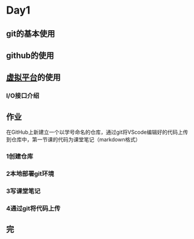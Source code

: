# Day1

## git的基本使用
## github的使用
## [虚拟平台](https://www.tinkercad.com/)的使用

### I/O接口介绍



## 作业
在GitHub上新建立一个以学号命名的仓库，通过git将VScode编辑好的代码上传到仓库中，第一节课的代码为课堂笔记（markdown格式）

### 1创建仓库
### 2本地部署git环境
### 3写课堂笔记
### 4通过git将代码上传

## 完